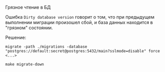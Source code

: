 
Грязное чтение в БД

Ошибка `Dirty database version` говорит о том, что при предыдущем выполнении миграции произошел сбой, и база данных находится в "грязном" состоянии.

Решение:

```
migrate -path ./migrations -database "postgres://default:secret@postgres:5432/main?sslmode=disable" force <...>
```

```
make migrate-down
```
